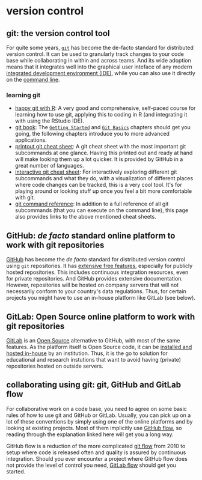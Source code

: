 # version control

## git: the version control tool

For quite some years, [`git`](https://git-scm.com/) has become the de-facto standard for distributed version control.
It can be used to granularly track changes to your code base while collaborating in within and across teams.
And its wide adoption means that it integrates well into the graphical user inteface of any modern [integrated development environment (IDE)](ide.md), while you can also use it directly on the [command line](https://git-scm.com/book/en/v2/Getting-Started-The-Command-Line).

### learning git

* [happy git with R](https://happygitwithr.com): A very good and comprehensive, self-paced course for learning how to use git, applying this to coding in R (and integrating it with using the RStudio IDE). 
* [git book](https://git-scm.com/book/en/v2): The [`Getting Started`](https://git-scm.com/book/en/v2/Getting-Started-About-Version-Control) and [`Git Basics`](https://git-scm.com/book/en/v2/Git-Basics-Getting-a-Git-Repository) chapters should get you going, the following chapters introduce you to more advanced applications.
* [printout git cheat sheet](https://training.github.com/): A git cheat sheet with the most important git subcommands at one glance. Having this printed out and ready at hand will make looking them up a lot quicker. It is provided by GitHub in a great number of languages.
* [interactive git cheat sheet](https://ndpsoftware.com/git-cheatsheet.html): For interactively exploring different git subcommands and what they do, with a visualization of different places where code changes can be tracked, this is a very cool tool. It's for playing around or looking stuff up once you feel a bit more comfortable with git.
* [git command reference](https://git-scm.com/docs): In addition to a full reference of all git subcommands (that you can execute on the command line), this page also provides links to the above mentioned cheat sheets.

## GitHub: *de facto* standard online platform to work with git repositories

[GitHub](https://docs.github.com/en) has become the *de facto* standard for distributed version control using `git` repositories.
It has [extensive free features](https://github.com/pricing#compare-features), especially for publicly hosted repositories.
This includes continuous integration resources, even for private repositories.
And GitHub provides extensive documentation.
However, repositories will be hosted on company servers that will not necessarily conform to your country's data regulations.
Thus, for certain projects you might have to use an in-house platform like GitLab (see below).

## GitLab: Open Source online platform to work with git repositories

[GitLab](https://docs.gitlab.com/) is an [Open Source](https://opensource.org/osd) alternative to GitHub, with most of the same features.
As the platform itself is Open Source code, it can be [installed and hosted in-house](https://docs.gitlab.com/ee/install/) by an institution.
Thus, it is the go to solution for educational and research instutions that want to avoid having (private) repositories hosted on outside servers.

## collaborating using git: git, GitHub and GitLab flow

For collaborative work on a code base, you need to agree on some basic rules of how to use git and GitHub or GitLab.
Usually, you can pick up on a lot of these conventions by simply using one of the online platforms and by looking at existing projects.
Most of them implicitly use [GitHub flow](https://docs.github.com/en/get-started/quickstart/github-flow), so reading through the explanation linked here will get you a long way.

GitHub flow is a reduction of the more complicated [git flow](https://nvie.com/posts/a-successful-git-branching-model/) from 2010 to setup where code is released often and quality is assured by continuous integration.
Should you ever encounter a project where GitHub flow does not provide the level of control you need, [GitLab flow](https://docs.gitlab.com/ee/topics/gitlab_flow.html#production-branch-with-gitlab-flow) should get you started.
